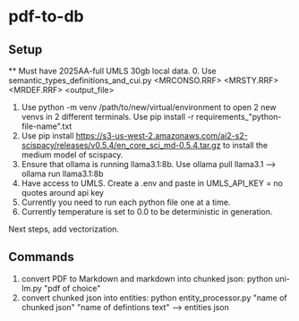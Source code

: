 # pdf-to-db

## Setup
** Must have 2025AA-full UMLS 30gb local data.
0. Use semantic_types_definitions_and_cui.py <MRCONSO.RRF> <MRSTY.RRF> <MRDEF.RRF> <output_file>
1. Use python -m venv /path/to/new/virtual/environment to open 2 new venvs in 2 different terminals. Use pip install -r requirements_"python-file-name".txt
2. Use pip install https://s3-us-west-2.amazonaws.com/ai2-s2-scispacy/releases/v0.5.4/en_core_sci_md-0.5.4.tar.gz to install the medium model of scispacy. 
3. Ensure that ollama is running llama3.1:8b. Use ollama pull llama3.1 --> ollama run llama3.1:8b
4. Have access to UMLS. Create a .env and paste in UMLS_API_KEY = no quotes around api key
5. Currently you need to run each python file one at a time.
6. Currently temperature is set to 0.0 to be deterministic in generation.

Next steps, add vectorization.


## Commands 
1. convert PDF to Markdown and markdown into chunked json: python uni-lm.py "pdf of choice"
2. convert chunked json into entities: python entity_processor.py "name of chunked json" "name of defintions text" --> entities json
